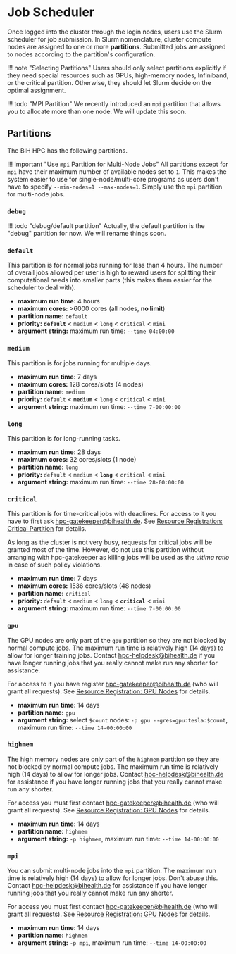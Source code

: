 # Job Scheduler

Once logged into the cluster through the login nodes, users use the Slurm scheduler for job submission.
In Slurm nomenclature, cluster compute nodes are assigned to one or more **partitions**. Submitted jobs are assigned to nodes according to the partition's configuration.

!!! note "Selecting Partitions"
    Users should only select partitions explicitly if they need special resources such as GPUs, high-memory nodes, Infiniband, or the critical partition.
    Otherwise, they should let Slurm decide on the optimal assignment.

!!! todo "MPI Partition"
    We recently introduced an `mpi` partition that allows you to allocate more than one node.
    We will update this soon.

## Partitions

The BIH HPC has the following partitions.

!!! important "Use `mpi` Partition for Multi-Node Jobs"
    All partitions except for `mpi` have their maximum number of available nodes set to `1`.
    This makes the system easier to use for single-node/multi-core programs as users don't have to specify `--min-nodes=1 --max-nodes=1`.
    Simply use the `mpi` partition for multi-node jobs.

### `debug`

!!! todo "debug/default partition"
    Actually, the default partition is the "debug" partition for now.
    We will rename things soon.

### `default`

This partition is for normal jobs running for less than 4 hours.
The number of overall jobs allowed per user is high to reward users for splitting their computational needs into smaller parts (this makes them easier for the scheduler to deal with).

* **maximum run time:** 4 hours
* **maximum cores:** >6000 cores (all nodes, **no limit**)
* **partition name:** `default`
* **priority:** **`default`** < `medium` < `long` < `critical` < `mini`
* **argument string:** maximum run time: `--time 04:00:00`

### `medium`

This partition is for jobs running for multiple days.

* **maximum run time:** 7 days
* **maximum cores:** 128 cores/slots (4 nodes)
* **partition name:** `medium`
* **priority:** `default` < **`medium`** < `long` < `critical` < `mini`
* **argument string:** maximum run time: `--time 7-00:00:00`

### `long`

This partition is for long-running tasks.

* **maximum run time:** 28 days
* **maximum cores:** 32 cores/slots (1 node)
* **partition name:** `long`
* **priority:** `default` < `medium` < **`long`** < `critical` < `mini`
* **argument string:** maximum run time: `--time 28-00:00:00`

### `critical`

This partition is for time-critical jobs with deadlines.
For access to it you have to first ask [hpc-gatekeeper@bihealth.de](mailto:hpc-gatekeeper@bihealth.de).
See [Resource Registration: Critical Partition](../admin/resource-registration.md#critical-partition) for details.

As long as the cluster is not very busy, requests for critical jobs will be granted most of the time.
However, do not use this partition without arranging with hpc-gatekeeper as killing jobs will be used as the *ultima ratio* in case of such policy violations.

* **maximum run time:** 7 days
* **maximum cores:** 1536 cores/slots (48 nodes)
* **partition name:** `critical`
* **priority:** `default` < `medium` < `long` < **`critical`** < `mini`
* **argument string:** maximum run time: `--time 7-00:00:00`

### `gpu`

The GPU nodes are only part of the `gpu` partition so they are not blocked by normal compute jobs.
The maximum run time is relatively high (14 days) to allow for longer training jobs.
Contact [hpc-helpdesk@bihealth.de](mailto:hpc-helpdesk@bihealth.de) if you have longer running jobs that you really cannot make run any shorter for assistance.

For access to it you have register [hpc-gatekeeper@bihealth.de](mailto:hpc-gatekeeper@bihealth.de) (who will grant all requests).
See [Resource Registration: GPU Nodes](../admin/resource-registration.md#gpu-nodes) for details.

* **maximum run time:** 14 days
* **partition name:** `gpu`
* **argument string:** select `$count` nodes: `-p gpu --gres=gpu:tesla:$count`, maximum run time: `--time 14-00:00:00`

### `highmem`

The high memory nodes are only part of the `highmem` partition so they are not blocked by normal compute jobs.
The maximum run time is relatively high (14 days) to allow for longer jobs.
Contact [hpc-helpdesk@bihealth.de](mailto:hpc-helpdesk@bihealth.de) for assistance if you have longer running jobs that you really cannot make run any shorter.

For access you must first contact [hpc-gatekeeper@bihealth.de](mailto:hpc-gatekeeper@bihealth.de) (who will grant all requests).
See [Resource Registration: GPU Nodes](../admin/resource-registration.md#high-memory-nodes) for details.

* **maximum run time:** 14 days
* **partition name:** `highmem`
* **argument string:** `-p highmem`, maximum run time: `--time 14-00:00:00`

### `mpi`

You can submit multi-node jobs into the `mpi` partition.
The maximum run time is relatively high (14 days) to allow for longer jobs.
Don't abuse this.
Contact [hpc-helpdesk@bihealth.de](mailto:hpc-helpdesk@bihealth.de) for assistance if you have longer running jobs that you really cannot make run any shorter.

For access you must first contact [hpc-gatekeeper@bihealth.de](mailto:hpc-gatekeeper@bihealth.de) (who will grant all requests).
See [Resource Registration: GPU Nodes](../admin/resource-registration.md#gpu-nodes) for details.

* **maximum run time:** 14 days
* **partition name:** `highmem`
* **argument string:** `-p mpi`, maximum run time: `--time 14-00:00:00`
